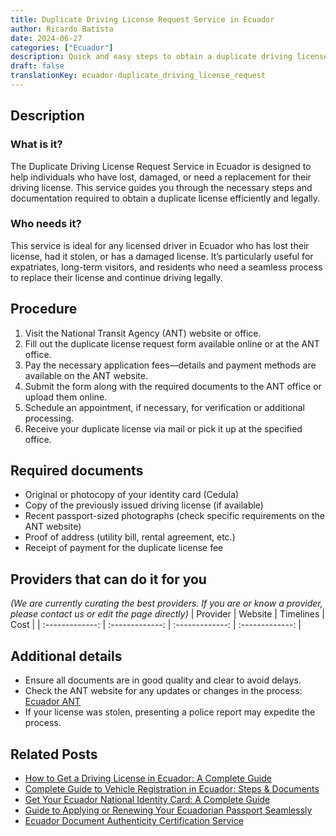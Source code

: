 ```yaml
---
title: Duplicate Driving License Request Service in Ecuador
author: Ricardo Batista
date: 2024-06-27
categories: ["Ecuador"]
description: Quick and easy steps to obtain a duplicate driving license in Ecuador. Ideal for lost or damaged licenses. Start your process now!
draft: false
translationKey: ecuador-duplicate_driving_license_request
---
```


## Description
### What is it?
The Duplicate Driving License Request Service in Ecuador is designed to help individuals who have lost, damaged, or need a replacement for their driving license. This service guides you through the necessary steps and documentation required to obtain a duplicate license efficiently and legally.

### Who needs it?
This service is ideal for any licensed driver in Ecuador who has lost their license, had it stolen, or has a damaged license. It’s particularly useful for expatriates, long-term visitors, and residents who need a seamless process to replace their license and continue driving legally.

## Procedure

1. Visit the National Transit Agency (ANT) website or office.
2. Fill out the duplicate license request form available online or at the ANT office.
3. Pay the necessary application fees—details and payment methods are available on the ANT website.
4. Submit the form along with the required documents to the ANT office or upload them online.
5. Schedule an appointment, if necessary, for verification or additional processing.
6. Receive your duplicate license via mail or pick it up at the specified office.


## Required documents

- Original or photocopy of your identity card (Cedula)
- Copy of the previously issued driving license (if available)
- Recent passport-sized photographs (check specific requirements on the ANT website)
- Proof of address (utility bill, rental agreement, etc.)
- Receipt of payment for the duplicate license fee


## Providers that can do it for you
_(We are currently curating the best providers. If you are or know a provider, please contact us or edit the page directly)_
| Provider        |     Website     |     Timelines    |       Cost      |
| :-------------: | :-------------: |  :-------------: | :-------------: |

## Additional details

- Ensure all documents are in good quality and clear to avoid delays.
- Check the ANT website for any updates or changes in the process: [Ecuador ANT](https://www.ant.gob.ec)
- If your license was stolen, presenting a police report may expedite the process.




## Related Posts

- [How to Get a Driving License in Ecuador: A Complete Guide](https://tramitit.com/guides/ecuador/driving_license/)
- [Complete Guide to Vehicle Registration in Ecuador: Steps & Documents](https://tramitit.com/guides/ecuador/vehicle_registration/)
- [Get Your Ecuador National Identity Card: A Complete Guide](https://tramitit.com/guides/ecuador/identity_card/)
- [Guide to Applying or Renewing Your Ecuadorian Passport Seamlessly](https://tramitit.com/guides/ecuador/ecuadorian_passport/)
- [Ecuador Document Authenticity Certification Service](https://tramitit.com/guides/ecuador/document_authenticity_certificate/)
